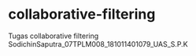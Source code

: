# collaborative-filtering
Tugas collaborative filtering SodichinSaputra_07TPLM008_181011401079_UAS_S.P.K
